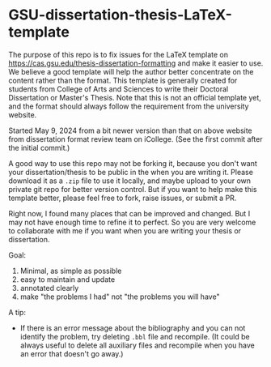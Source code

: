 # GSU-dissertation-thesis-LaTeX-template
The purpose of this repo is to fix issues for the LaTeX template on https://cas.gsu.edu/thesis-dissertation-formatting and make it easier to use. We believe a good template will help the author better concentrate on the content rather than the format. This template is generally created for students from College of Arts and Sciences to write their Doctoral Dissertation or Master's Thesis. Note that this is not an official template yet, and the format should always follow the requirement from the university website.

Started May 9, 2024 from a bit newer version than that on above website from dissertation format review team on iCollege. (See the first commit after the initial commit.)

A good way to use this repo may not be forking it, because you don't want your dissertation/thesis to be public in the when you are writing it. Please download it as a `.zip` file to use it locally, and maybe upload to your own private git repo for better version control. But if you want to help make this template better, please feel free to fork, raise issues, or submit a PR.

Right now, I found many places that can be improved and changed. But I may not have enough time to refine it to perfect. So you are very welcome to collaborate with me if you want when you are writing your thesis or dissertation.

Goal:
1. Minimal, as simple as possible
2. easy to maintain and update
3. annotated clearly
4. make "the problems I had" not "the problems you will have"

A tip:
* If there is an error message about the bibliography and you can not identify the problem, try deleting `.bbl` file and recompile. (It could be always useful to delete all auxiliary files and recompile when you have an error that doesn't go away.)

